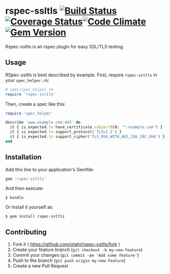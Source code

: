 # rspec-ssltls [![Build Status](https://travis-ci.org/otahi/rspec-ssltls.png?branch=master)](https://travis-ci.org/otahi/rspec-ssltls)[![Coverage Status](https://coveralls.io/repos/otahi/rspec-ssltls/badge.png?branch=master)](https://coveralls.io/r/otahi/rspec-ssltls?branch=master)[![Code Climate](https://codeclimate.com/github/otahi/rspec-ssltls.png)](https://codeclimate.com/github/otahi/rspec-ssltls)[![Gem Version](https://badge.fury.io/rb/rspec-ssltls.png)](http://badge.fury.io/rb/rspec-ssltls)


Rspec-ssltls is an rspec plugin for easy SSL/TLS testing.

## Usage

RSpec-ssltls is best described by example. First, require `rspec-ssltls` in your `spec_helper.rb`:

```ruby
# spec/spec_helper.rb
require 'rspec-ssltls'
```

Then, create a spec like this:

```ruby
require 'spec_helper'

describe 'www.example.com:443' do
  it { is_expected.to have_certificate.subject(CN: '*.example.com') }
  it { is_expected.to support_protocol('TLSv1.2') }
  it { is_expected.to support_cipher('TLS_RSA_WITH_AES_256_CBC_SHA') }
end
```

## Installation

Add this line to your application's Gemfile:

```ruby
gem 'rspec-ssltls'
```

And then execute:

    $ bundle

Or install it yourself as:

    $ gem install rspec-ssltls

## Contributing

1. Fork it ( https://github.com/otahi/rspec-ssltls/fork )
2. Create your feature branch (`git checkout -b my-new-feature`)
3. Commit your changes (`git commit -am 'Add some feature'`)
4. Push to the branch (`git push origin my-new-feature`)
5. Create a new Pull Request
